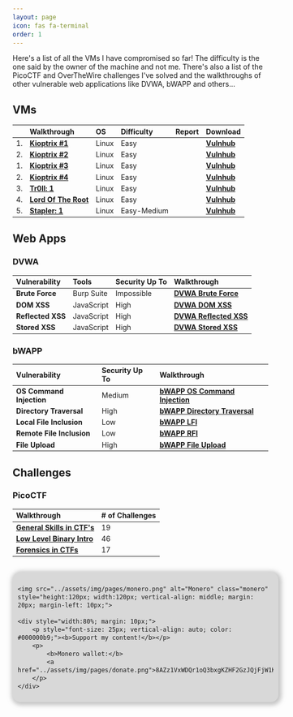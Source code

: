 ```yaml
---
layout: page
icon: fas fa-terminal
order: 1
---
```


Here's a list of all the VMs I have compromised so far! The difficulty is the one said by the owner of the machine and not me. There's also a list of the PicoCTF and OverTheWire challenges I've solved and the walkthroughs of other vulnerable web applications like DVWA, bWAPP and others...

## VMs

|    | **Walkthrough**                                              | **OS**          | **Difficulty** | **Report**                        | **Download**                                                           |
|:---|:-------------------------------------------------------------|:----------------|:---------------|:---------------------------------:|:-----------------------------------------------------------------------|
| 1. | **[Kioptrix #1](/posts/kioptrix-1-walkthrough/)**            | Linux           | Easy           |  | **[Vulnhub](https://www.vulnhub.com/entry/kioptrix-level-1-1,22/)**    |
| 2. | **[Kioptrix #2](/posts/kioptrix-2-walkthrough/)**            | Linux           | Easy           |  | **[Vulnhub](https://www.vulnhub.com/entry/kioptrix-level-11-2,23/)**   |
| 1. | **[Kioptrix #3](/posts/kioptrix-3-walkthrough/)**            | Linux           | Easy           |  | **[Vulnhub](https://www.vulnhub.com/entry/kioptrix-level-12-3,24/)**    |
| 2. | **[Kioptrix #4](/posts/kioptrix-4-walkthrough/)**            | Linux           | Easy           |  | **[Vulnhub](https://www.vulnhub.com/entry/kioptrix-level-13-4,25/)**   |
| 3. | **[Tr0ll: 1](/posts/tr0ll-walkthrough/)**                    | Linux           | Easy           |  | **[Vulnhub](https://www.vulnhub.com/entry/tr0ll-1,100/)**              |
| 4. | **[Lord Of The Root](https://github.com/amtzespinosa/lord-of-the-root-walkthrough)** | Linux           | Easy           |  | **[Vulnhub](https://www.vulnhub.com/entry/lord-of-the-root-101,129/)** |
| 5. | **[Stapler: 1](/posts/stapler-walkthrough/)**                | Linux           | Easy-Medium    |  | **[Vulnhub](https://www.vulnhub.com/entry/stapler-1,150/)**            |

## Web Apps

### DVWA

| **Vulnerability** | **Tools**    | **Security Up To** | **Walkthrough**                                                       |
|:------------------|:-------------|:-------------------|:----------------------------------------------------------------------|
| **Brute Force**   | Burp Suite   | Impossible         | **[DVWA Brute Force](/posts/dvwa-2023-walkthrough/#brute-force)**     |
| **DOM XSS**       | JavaScript   | High               | **[DVWA DOM XSS](/posts/dvwa-2023-walkthrough/#xss-dom)**             |
| **Reflected XSS** | JavaScript   | High               | **[DVWA Reflected XSS](/posts/dvwa-2023-walkthrough/#xss-reflected)** |
| **Stored XSS**    | JavaScript   | High               | **[DVWA Stored XSS](/posts/dvwa-2023-walkthrough/#xss-stored)**       |

### bWAPP

| **Vulnerability**         | **Security Up To** | **Walkthrough**                                                                                   |
|:--------------------------|:-------------------|:--------------------------------------------------------------------------------------------------|
| **OS Command Injection**  | Medium             | **[bWAPP OS Command Injection](/posts/bwapp-2023-walkthrough/#os-command-injection)**             |
| **Directory Traversal**   | High               | **[bWAPP Directory Traversal](/posts/bwapp-2023-walkthrough/#directory-traversal---directories)** |
| **Local File Inclusion**  | Low                | **[bWAPP LFI](/posts/bwapp-2023-walkthrough/#local-file-inclusion)**                              |
| **Remote File Inclusion** | Low                | **[bWAPP RFI](/posts/bwapp-2023-walkthrough/#remote-file-inclusion)**                             |
| **File Upload**           | High               | **[bWAPP File Upload](/posts/bwapp-2023-walkthrough/#file-upload)**                               |

## Challenges

### PicoCTF

| **Walkthrough**                                                             | **# of Challenges** |
|:----------------------------------------------------------------------------|:--------------------|
| **[General Skills in CTF's](/posts/picoctf-general-skills-walkthrough/)**   | 19                  |
| **[Low Level Binary Intro](/posts/picoctf-general-skills-walkthrough/)**    | 46                  |
| **[Forensics in CTFs](/posts/picoctf-forensics-in-ctf-walkthrough/)**       | 17                  |

<br>
<div style="display: inline-flex; box-shadow: 2px 2px 8px 4px #91919188; border-radius: 15px; padding: 10px; background-color: #d8d8d8; width: 100%;">

    <img src="../assets/img/pages/monero.png" alt="Monero" class="monero" style="height:120px; width:120px; vertical-align: middle; margin: 20px; margin-left: 10px;">

    <div style="width:80%; margin: 10px;">
        <p style="font-size: 25px; vertical-align: auto; color: #000000b9;"><b>Support my content!</b></p>
        <p>
            <b>Monero wallet:</b>
            <a href="../assets/img/pages/donate.png">8AZz1VxWDQr1oQ3bxgKZHF2GzJQjFjW1K4BY4h3JmnLyQ9wpt1MADKNVuDAnyN814sZfahkpd4zNxKe2bqLPjW9XRjmExiQ</a>
        </p>
    </div>
</div>